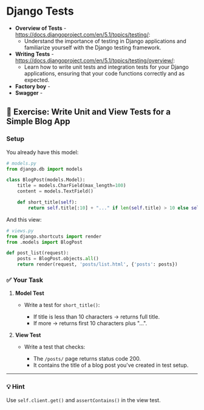 # Django Tests

- **Overview of Tests** - https://docs.djangoproject.com/en/5.1/topics/testing/:
  - Understand the importance of testing in Django applications and familiarize yourself with the Django testing framework.
- **Writing Tests** - https://docs.djangoproject.com/en/5.1/topics/testing/overview/:
  - Learn how to write unit tests and integration tests for your Django applications, ensuring that your code functions correctly and as expected.
- **Factory boy** -
- **Swagger** - 
  
## 📝 Exercise: Write Unit and View Tests for a Simple Blog App

### Setup

You already have this model:

```python
# models.py
from django.db import models

class BlogPost(models.Model):
    title = models.CharField(max_length=100)
    content = models.TextField()

    def short_title(self):
        return self.title[:10] + "..." if len(self.title) > 10 else self.title
```

And this view:

```python
# views.py
from django.shortcuts import render
from .models import BlogPost

def post_list(request):
    posts = BlogPost.objects.all()
    return render(request, 'posts/list.html', {'posts': posts})
```

### ✅ Your Task

1. **Model Test**

   * Write a test for `short_title()`:

     * If title is less than 10 characters → returns full title.
     * If more → returns first 10 characters plus "...".

2. **View Test**

   * Write a test that checks:

     * The `/posts/` page returns status code 200.
     * It contains the title of a blog post you've created in test setup.

---

### 💡 Hint

Use `self.client.get()` and `assertContains()` in the view test.
